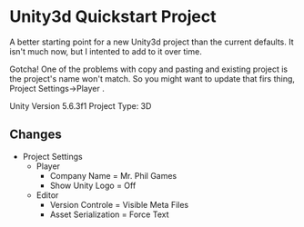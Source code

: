 # Unity3d Quickstart Project

A better starting point for a new Unity3d project than the current defaults.  It isn't much now, but I intented to add to it over time.

Gotcha!  One of the problems with copy and pasting and existing project is the project's name won't match.  So you might want to update that firs thing, Project Settings->Player .

Unity Version 5.6.3f1
Project Type: 3D

## Changes

* Project Settings
	* Player
		* Company Name = Mr. Phil Games
		* Show Unity Logo = Off
	* Editor
		* Version Controle = Visible Meta Files
		* Asset Serialization = Force Text
